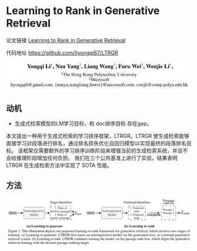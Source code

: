 # Learning to Rank in Generative Retrieval

论文链接 [Learning to Rank in Generative Retrieval](https://arxiv.org/pdf/2306.15222.pdf)

代码地址 https://github.com/liyongqi67/LTRGR

![Alt text](image.png)

## 动机
- 生成式检索模型的LM学习目标，和 doc排序目标 存在gap。

本文提出一种用于生成式检索的学习排序框架，LTRGR。LTRGR 使生成检索能够直接学习对段落进行排名，通过排名损失优化自回归模型以实现最终的段落排名目标。 该框架仅需要额外的学习排序训练阶段来增强当前的生成检索系统，并且不会给推理阶段增加任何负担。 我们在三个公共基准上进行了实验，结果表明 LTRGR 在生成检索方法中实现了 SOTA 性能。

## 方法
![Alt text](image-1.png)